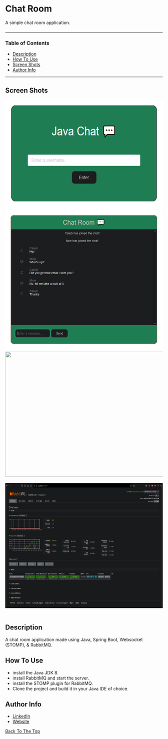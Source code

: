 # Chat Room

A simple chat room application.
  
###
---
  ### Table of Contents

- [Description](#description)
- [How To Use](#how-to-use)
- [Screen Shots](#screen-shots)
- [Author Info](#author-info)
  

---

 ## Screen Shots


<div class='container'align='center'>
  <img src="https://github.com/ctrl-alt-caleb/ChatRoom/blob/main/Images/javachatLogin1.PNG" width="600" height="350">
  <img src="https://github.com/ctrl-alt-caleb/ChatRoom/blob/main/Images/javachatRoom1.PNG" width="600" height="450"><br>
</div>

<div class='container'align='center'>
  <img src="https://github.com/ctrl-alt-caleb/ChatRoom/blob/main/Images/JavaChatclip.gif" width="800" height="400"><br><br>
  <img src="https://github.com/ctrl-alt-caleb/ChatRoom/blob/main/Images/rabbitMQpic.PNG" width="800" height="400"><br><br>
</div>

 

## Description
  
 A chat room application made using Java, Spring Boot, Websocket (STOMP), & RabbitMQ.
  
## How To Use

- install the Java JDK 8.
- install RabbitMQ and start the server.
- install the STOMP plugin for RabbitMQ.
- Clone the project and build it in your Java IDE of choice.


## Author Info

- [LinkedIn](https://linkedin.com/in/calebhebert)
- [Website](https://calebhebert.com)<br>


[Back To The Top](#Chat-Room)




